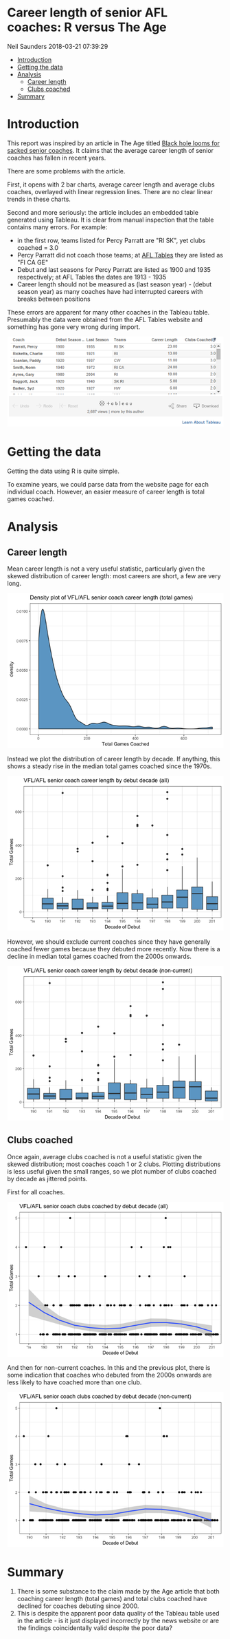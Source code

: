 Career length of senior AFL coaches: R versus The Age
================
Neil Saunders
2018-03-21 07:39:29

-   [Introduction](#introduction)
-   [Getting the data](#getting-the-data)
-   [Analysis](#analysis)
    -   [Career length](#career-length)
    -   [Clubs coached](#clubs-coached)
-   [Summary](#summary)

Introduction
============

This report was inspired by an article in The Age titled [Black hole looms for sacked senior coaches](http://www.theage.com.au/afl/afl-news/black-hole-looms-for-sacked-senior-coaches-20141001-10otho.html). It claims that the average career length of senior coaches has fallen in recent years.

There are some problems with the article.

First, it opens with 2 bar charts, average career length and average clubs coaches, overlayed with linear regression lines. There are no clear linear trends in these charts.

Second and more seriously: the article includes an embedded table generated using Tableau. It is clear from manual inspection that the table contains many errors. For example:

-   in the first row, teams listed for Percy Parratt are "RI SK", yet clubs coached = 3.0
-   Percy Parratt did not coach those teams; at [AFL Tables](http://afltables.com/afl/stats/coaches/Percy_Parratt.html) they are listed as "FI CA GE"
-   Debut and last seasons for Percy Parratt are listed as 1900 and 1935 respectively; at AFL Tables the dates are 1913 - 1935
-   Career length should not be measured as (last season year) - (debut season year) as many coaches have had interrupted careers with breaks between positions

These errors are apparent for many other coaches in the Tableau table. Presumably the data were obtained from the AFL Tables website and something has gone very wrong during import.

![tableau errors](tableau-errors.png)

Getting the data
================

Getting the data using R is quite simple.

To examine years, we could parse data from the website page for each individual coach. However, an easier measure of career length is total games coached.

Analysis
========

Career length
-------------

Mean career length is not a very useful statistic, particularly given the skewed distribution of career length: most careers are short, a few are very long.

![](coaches_files/figure-markdown_github/density-1.png)

Instead we plot the distribution of career length by decade. If anything, this shows a steady rise in the median total games coached since the 1970s.

![](coaches_files/figure-markdown_github/length-all-1.png)

However, we should exclude current coaches since they have generally coached fewer games because they debuted more recently. Now there is a decline in median total games coached from the 2000s onwards.

![](coaches_files/figure-markdown_github/length-past-1.png)

Clubs coached
-------------

Once again, average clubs coached is not a useful statistic given the skewed distribution; most coaches coach 1 or 2 clubs. Plotting distributions is less useful given the small ranges, so we plot number of clubs coached by decade as jittered points.

First for all coaches.

![](coaches_files/figure-markdown_github/clubs-all-1.png)

And then for non-current coaches. In this and the previous plot, there is some indication that coaches who debuted from the 2000s onwards are less likely to have coached more than one club.

![](coaches_files/figure-markdown_github/clubs-past-1.png)

Summary
=======

1.  There is some substance to the claim made by the Age article that both coaching career length (total games) and total clubs coached have declined for coaches debuting since 2000.
2.  This is despite the apparent poor data quality of the Tableau table used in the article - is it just displayed incorrectly by the news website or are the findings coincidentally valid despite the poor data?
